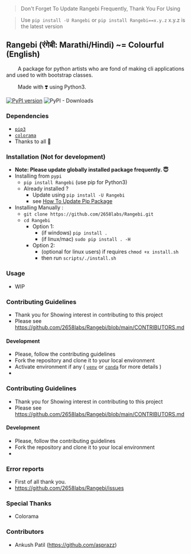 
>
>    Don't Forget To Update Rangebi Frequently, Thank You For Using

>    Use `pip install -U Rangebi` or `pip install Rangebi==x.y.z` x.y.z is the latest version
>

## Rangebi (रंगेबी: Marathi/Hindi) ~= Colourful (English)

<P>
 &nbsp;&nbsp;&nbsp;&nbsp;&nbsp;&nbsp;&nbsp;&nbsp;A package for python artists who are fond of making cli applications and used to with bootstrap classes.
</p>

<p>

&nbsp;&nbsp;&nbsp;&nbsp;&nbsp;&nbsp;&nbsp;&nbsp;Made with :heavy_heart_exclamation: using Python3.

[![PyPI version](https://badge.fury.io/py/Rangebi.svg)](https://badge.fury.io/py/rangebi) ![PyPI - Downloads](https://img.shields.io/pypi/dm/Ragebi)

</p>



### Dependencies
- [`pip3`](https://pip.pypa.io/en/stable/installing/)
- [`colorama`](https://pypi.org/project/colorama/)
- Thanks to all :pray:


### Installation (Not for development)
- <strong>Note: Please update globally installed package frequently. :innocent:	</strong>
- Installing from `pypi`
    - `pip install Rangebi` (use pip for Python3)
    - Already installed ?
        - Update using `pip install -U Rangebi`
        - see [How To Update Pip Package](https://stackoverflow.com/questions/4536103/how-can-i-upgrade-specific-packages-using-pip-and-a-requirements-file)
- Installing Manually :
    - `git clone https://github.com/2658labs/Rangebi.git`
    - `cd Rangebi`
        - Option 1:
            - (if windows) `pip install .`
            - (if linux/mac) `sudo pip install . -H`
        - Option 2:
            - (optional for linux users) if requires `chmod +x install.sh`
            - then run `scripts/./install.sh`


### Usage
- WIP

### Contributing Guidelines
- Thank you for Showing interest in contributing to this project
- Please see https://github.com/2658labs/Rangebi/blob/main/CONTRIBUTORS.md

#### Development
- Please, follow the contributing guidelines
- Fork the repository and clone it to your local environment
- Activate environment if any (
    [`venv`](https://docs.python.org/3/library/venv.html)
    or [`conda`](https://docs.conda.io/projects/conda/en/latest/user-guide/install/index.html)
    for more details
  )
-

### Contributing Guidelines
- Thank you for Showing interest in contributing to this project
- Please see https://github.com/2658labs/Rangebi/blob/main/CONTRIBUTORS.md

#### Development
- Please, follow the contributing guidelines
- Fork the repository and clone it to your local environment
-

### Error reports
- First of all thank you.
- https://github.com/2658labs/Rangebi/issues


### Special Thanks
- Colorama


### Contributors
- Ankush Patil (https://github.com/asprazz)
